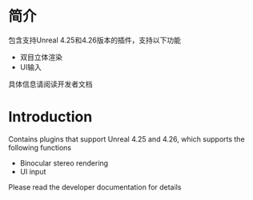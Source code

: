 # 简介
包含支持Unreal 4.25和4.26版本的插件，支持以下功能

 - 双目立体渲染
 - UI输入
 
 具体信息请阅读开发者文档

# Introduction
Contains plugins that support Unreal 4.25 and 4.26, which supports the following functions

 - Binocular stereo rendering
 - UI input
 
 Please read the developer documentation for details
